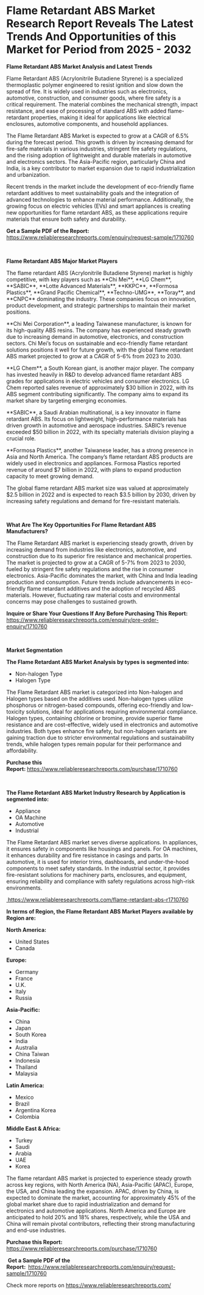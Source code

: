 <p><h1>Flame Retardant ABS Market Research Report Reveals The Latest Trends And Opportunities of this Market for Period from 2025 - 2032</h1></p><p><strong>Flame Retardant ABS Market Analysis and Latest Trends</strong></p>
<p><p>Flame Retardant ABS (Acrylonitrile Butadiene Styrene) is a specialized thermoplastic polymer engineered to resist ignition and slow down the spread of fire. It is widely used in industries such as electronics, automotive, construction, and consumer goods, where fire safety is a critical requirement. The material combines the mechanical strength, impact resistance, and ease of processing of standard ABS with added flame-retardant properties, making it ideal for applications like electrical enclosures, automotive components, and household appliances.</p><p>The Flame Retardant ABS Market is expected to grow at a CAGR of 6.5% during the forecast period. This growth is driven by increasing demand for fire-safe materials in various industries, stringent fire safety regulations, and the rising adoption of lightweight and durable materials in automotive and electronics sectors. The Asia-Pacific region, particularly China and India, is a key contributor to market expansion due to rapid industrialization and urbanization.</p><p>Recent trends in the market include the development of eco-friendly flame retardant additives to meet sustainability goals and the integration of advanced technologies to enhance material performance. Additionally, the growing focus on electric vehicles (EVs) and smart appliances is creating new opportunities for flame retardant ABS, as these applications require materials that ensure both safety and durability.</p></p>
<p><strong>Get a Sample PDF of the Report:&nbsp;</strong> <a href="https://www.reliableresearchreports.com/enquiry/request-sample/1710760?utm_campaign=1581&utm_medium=2&utm_source=Github&utm_content=ia&utm_term=24012025&utm_id=flame-retardant-abs">https://www.reliableresearchreports.com/enquiry/request-sample/1710760</a></p>
<p>&nbsp;</p>
<p><strong>Flame Retardant ABS Major Market Players</strong></p>
<p><p>The flame retardant ABS (Acrylonitrile Butadiene Styrene) market is highly competitive, with key players such as **Chi Mei**, **LG Chem**, **SABIC**, **Lotte Advanced Materials**, **KKPC**, **Formosa Plastics**, **Grand Pacific Chemical**, **Techno-UMG**, **Toray**, and **CNPC** dominating the industry. These companies focus on innovation, product development, and strategic partnerships to maintain their market positions.</p><p>**Chi Mei Corporation**, a leading Taiwanese manufacturer, is known for its high-quality ABS resins. The company has experienced steady growth due to increasing demand in automotive, electronics, and construction sectors. Chi Mei’s focus on sustainable and eco-friendly flame retardant solutions positions it well for future growth, with the global flame retardant ABS market projected to grow at a CAGR of 5-6% from 2023 to 2030.</p><p>**LG Chem**, a South Korean giant, is another major player. The company has invested heavily in R&D to develop advanced flame retardant ABS grades for applications in electric vehicles and consumer electronics. LG Chem reported sales revenue of approximately $30 billion in 2022, with its ABS segment contributing significantly. The company aims to expand its market share by targeting emerging economies.</p><p>**SABIC**, a Saudi Arabian multinational, is a key innovator in flame retardant ABS. Its focus on lightweight, high-performance materials has driven growth in automotive and aerospace industries. SABIC’s revenue exceeded $50 billion in 2022, with its specialty materials division playing a crucial role.</p><p>**Formosa Plastics**, another Taiwanese leader, has a strong presence in Asia and North America. The company’s flame retardant ABS products are widely used in electronics and appliances. Formosa Plastics reported revenue of around $7 billion in 2022, with plans to expand production capacity to meet growing demand.</p><p>The global flame retardant ABS market size was valued at approximately $2.5 billion in 2022 and is expected to reach $3.5 billion by 2030, driven by increasing safety regulations and demand for fire-resistant materials.</p></p>
<p>&nbsp;</p>
<p><strong>What Are The Key Opportunities For Flame Retardant ABS Manufacturers?</strong></p>
<p><p>The Flame Retardant ABS market is experiencing steady growth, driven by increasing demand from industries like electronics, automotive, and construction due to its superior fire resistance and mechanical properties. The market is projected to grow at a CAGR of 5-7% from 2023 to 2030, fueled by stringent fire safety regulations and the rise in consumer electronics. Asia-Pacific dominates the market, with China and India leading production and consumption. Future trends include advancements in eco-friendly flame retardant additives and the adoption of recycled ABS materials. However, fluctuating raw material costs and environmental concerns may pose challenges to sustained growth.</p></p>
<p><strong>Inquire or Share Your Questions If Any Before Purchasing This Report:</strong> <a href="https://www.reliableresearchreports.com/enquiry/pre-order-enquiry/1710760?utm_campaign=1581&utm_medium=2&utm_source=Github&utm_content=ia&utm_term=24012025&utm_id=flame-retardant-abs">https://www.reliableresearchreports.com/enquiry/pre-order-enquiry/1710760</a></p>
<p>&nbsp;</p>
<p><strong>Market Segmentation</strong></p>
<p><strong>The Flame Retardant ABS Market Analysis by types is segmented into:</strong></p>
<p><ul><li>Non-halogen Type</li><li>Halogen Type</li></ul></p>
<p><p>The Flame Retardant ABS market is categorized into Non-halogen and Halogen types based on the additives used. Non-halogen types utilize phosphorus or nitrogen-based compounds, offering eco-friendly and low-toxicity solutions, ideal for applications requiring environmental compliance. Halogen types, containing chlorine or bromine, provide superior flame resistance and are cost-effective, widely used in electronics and automotive industries. Both types enhance fire safety, but non-halogen variants are gaining traction due to stricter environmental regulations and sustainability trends, while halogen types remain popular for their performance and affordability.</p></p>
<p><strong>Purchase this Report:&nbsp;</strong><a href="https://www.reliableresearchreports.com/purchase/1710760?utm_campaign=1581&utm_medium=2&utm_source=Github&utm_content=ia&utm_term=24012025&utm_id=flame-retardant-abs">https://www.reliableresearchreports.com/purchase/1710760</a></p>
<p>&nbsp;</p>
<p><strong>The Flame Retardant ABS Market Industry Research by Application is segmented into:</strong></p>
<p><ul><li>Appliance</li><li>OA Machine</li><li>Automotive</li><li>Industrial</li></ul></p>
<p><p>The Flame Retardant ABS market serves diverse applications. In appliances, it ensures safety in components like housings and panels. For OA machines, it enhances durability and fire resistance in casings and parts. In automotive, it is used for interior trims, dashboards, and under-the-hood components to meet safety standards. In the industrial sector, it provides fire-resistant solutions for machinery parts, enclosures, and equipment, ensuring reliability and compliance with safety regulations across high-risk environments.</p></p>
<p><a href="https://www.reliableresearchreports.com/flame-retardant-abs-r1710760?utm_campaign=1581&utm_medium=2&utm_source=Github&utm_content=ia&utm_term=24012025&utm_id=flame-retardant-abs">&nbsp;https://www.reliableresearchreports.com/flame-retardant-abs-r1710760</a></p>
<p><strong>In terms of Region, the Flame Retardant ABS Market Players available by Region are:</strong></p>
<p>
    <p> <strong> North America: </strong>
        <ul>
            <li>United States</li>
            <li>Canada</li>
        </ul>
        </p> 
    <p> <strong> Europe: </strong>
        <ul>
            <li>Germany</li>
            <li>France</li>
            <li>U.K.</li>
            <li>Italy</li>
            <li>Russia</li>
        </ul>
        </p> 
    <p> <strong> Asia-Pacific: </strong>
        <ul>
            <li>China</li>
            <li>Japan</li>
            <li>South Korea</li>
            <li>India</li>
            <li>Australia</li>
            <li>China Taiwan</li>
            <li>Indonesia</li>
            <li>Thailand</li>
            <li>Malaysia</li>
        </ul>
        </p> 
    <p> <strong> Latin America: </strong>
        <ul>
            <li>Mexico</li>
            <li>Brazil</li>
            <li>Argentina Korea</li>
            <li>Colombia</li>
        </ul>
        </p> 
    <p> <strong> Middle East & Africa: </strong>
        <ul>
            <li>Turkey</li>
            <li>Saudi</li>
            <li>Arabia</li>
            <li>UAE</li>
            <li>Korea</li>
        </ul>
    </p>
    </p>
<p><p>The flame retardant ABS market is projected to experience steady growth across key regions, with North America (NA), Asia-Pacific (APAC), Europe, the USA, and China leading the expansion. APAC, driven by China, is expected to dominate the market, accounting for approximately 45% of the global market share due to rapid industrialization and demand for electronics and automotive applications. North America and Europe are anticipated to hold 20% and 18% shares, respectively, while the USA and China will remain pivotal contributors, reflecting their strong manufacturing and end-use industries.</p></p>
<p><strong>Purchase this Report: </strong><a href="https://www.reliableresearchreports.com/purchase/1710760?utm_campaign=1581&utm_medium=2&utm_source=Github&utm_content=ia&utm_term=24012025&utm_id=flame-retardant-abs">https://www.reliableresearchreports.com/purchase/1710760</a></p>
<p>&nbsp;<strong>Get a Sample PDF of the Report:&nbsp;&nbsp;</strong><a href="https://www.reliableresearchreports.com/enquiry/request-sample/1710760?utm_campaign=1581&utm_medium=2&utm_source=Github&utm_content=ia&utm_term=24012025&utm_id=flame-retardant-abs">https://www.reliableresearchreports.com/enquiry/request-sample/1710760</a></p>
<p><strong></strong></p>
<p>Check more reports on <a href="https://www.reliableresearchreports.com/?utm_campaign=1581&utm_medium=2&utm_source=Github&utm_content=ia&utm_term=24012025&utm_id=flame-retardant-abs">https://www.reliableresearchreports.com/</a></p>